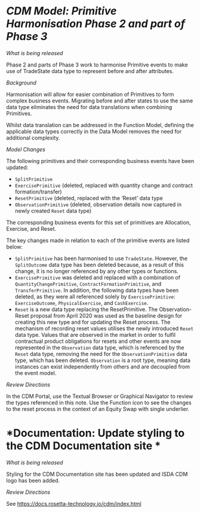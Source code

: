 # *CDM Model: Primitive Harmonisation Phase 2 and part of Phase 3*
 
_What is being released_ 

Phase 2 and parts of Phase 3 work to harmonise Primitive events to make use of TradeState data type to represent before and after attributes.
 
*Background*

Harmonisation will allow for easier combination of Primitives to form complex business events. Migrating before and after states to use the same data type eliminates the need for data translations when combining Primitives.
 
Whilst data translation can be addressed in the Function Model, defining the applicable data types correctly in the Data Model removes the need for additional complexity.
 
*Model Changes*

The following primitives and their corresponding business events have been updated:
 
* `SplitPrimitive`
* `ExercisePrimitive` (deleted, replaced with quantity change and contract formation/transfer)
* `ResetPrimitive` (deleted, replaced with the ‘Reset’ data type
* `ObservationPrimitive` (deleted, observation details now captured in newly created `Reset` data type)
 
The corresponding business events for this set of primitives are Allocation, Exercise, and Reset. 
 
The key changes made in relation to each of the primitive events are listed below: 
 
* `SplitPrimitive` has been harmonised to use `TradeState`. However, the `SplitOutcome` data type has been deleted because, as a result of this change, it is no longer referenced by any other types or functions.  
* `ExercisePrimitive` was deleted and replaced with a combination of `QuantityChangePrimitive`, `ContractFormationPrimitive`, and `TransferPrimitive`. In addition, the following data types have been deleted, as they were all referenced solely by `ExercisePrimitive`:  `ExerciseOutcome`, `PhysicalExercise`, and `CashExercise`.
* `Reset` is a new data type replacing the ResetPrimitive. The Observation-Reset proposal from April 2020 was used as the baseline design for creating this new type and for  updating the Reset process.  The mechanism of recording reset values utilises the newly introduced `Reset` data type. Values that are observed in the market in order to fulfil contractual product obligations for resets and other events are now represented in the `Observation` data type, which is referenced by the `Reset` data type, removing the need for the `ObservationPrimitive`  data type, which has been deleted. `Observation` is a root type, meaning data instances can exist independently from others and are decoupled from the event model.  
 
_Review Directions_

In the CDM Portal, use the Textual Browser or Graphical Navigator to review the types referenced in this note. 
Use the Function icon to see the changes to the reset process in the context of an Equity Swap with single underlier.

# *Documentation: Update styling to the CDM Documentation site *
 
_What is being released_ 

Styling for the CDM Documentation site has been updated and ISDA CDM logo has been added.

_Review Directions_

See https://docs.rosetta-technology.io/cdm/index.html
